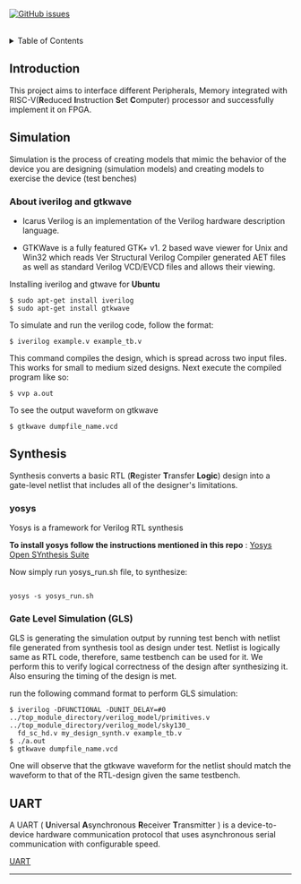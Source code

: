 
[![GitHub issues](https://img.shields.io/github/issues/IEEE-NITK/RISC-V-SoC?color=green&label=Issues&style=flat)](https://github.com/IEEE-NITK/RISC-V-SoC/issues)
<br>

<br>
<details>
  <summary>Table of Contents</summary>
    <ol>
        <li>
            <a href="#introduction">Introduction</a>
        </li>
        <li> 
            <a href="#simulation">Simulation</a>
        </li>
        <li> 
            <a href="#synthesis">Synthesis</a>
        </li>
        <li>
            <a href="#UART">UART</a>
        </li>
        <li>
            <a href="#SPI">SPI</a> 
        </li>
        <li>
            <a href="#Memory">Memory</a> 
        </li>
        <li>
            <a href="#project-mentors">Project Mentors</a></li>
        </li>
        <li>
            <a href="#project-members">Project Members</a></li>
        </li> 
        <li>
            <a href="#useful-links">Useful links</a></li>
        </li>     
    </ol>
</details>

## Introduction

This project aims to interface different Peripherals, Memory integrated with RISC-V(<b>R</b>educed <b>I</b>nstruction <b>S</b>et <b>C</b>omputer) processor and successfully implement it on FPGA.
<br>

## Simulation

Simulation is the process of creating models that mimic the behavior of the device you are designing (simulation models) and creating models to exercise the device (test benches)
### About iverilog and gtkwave
- Icarus Verilog is an implementation of the Verilog hardware description language.
* GTKWave is a fully featured GTK+ v1. 2 based wave viewer for Unix and Win32 which reads Ver Structural Verilog Compiler generated AET files as well as standard Verilog VCD/EVCD files and allows their viewing.

Installing iverilog and gtwave for **Ubuntu**

```text
$ sudo apt-get install iverilog
$ sudo apt-get install gtkwave
```

To simulate and run the verilog code, follow the format:
```
$ iverilog example.v example_tb.v
```
This command compiles the design, which is spread across two input files. This works for small to medium sized designs. Next execute the compiled program like so:
```
$ vvp a.out
```
To see the output waveform on gtkwave
```
$ gtkwave dumpfile_name.vcd
```

## Synthesis

Synthesis converts a basic RTL (<b>R</b>egister <b>T</b>ransfer <b>Logic</b>) design into a gate-level netlist that includes all of the designer's limitations.

### yosys

Yosys is a framework for Verilog RTL synthesis <br>

**To install yosys follow the instructions mentioned in this repo** : [Yosys Open SYnthesis Suite](https://github.com/YosysHQ/yosys)

Now simply run yosys_run.sh file, to synthesize: 

``` text

yosys -s yosys_run.sh

```

### Gate Level Simulation (GLS)

GLS is generating the simulation output by running test bench with netlist file generated from synthesis tool as design under test. Netlist is logically same as RTL code, therefore, same testbench can be used for it. We perform this to verify logical correctness of the design after synthesizing it. Also ensuring the timing of the design is met.

run the following command format to perform GLS simulation:

```text
$ iverilog -DFUNCTIONAL -DUNIT_DELAY=#0 ../top_module_directory/verilog_model/primitives.v ../top_module_directory/verilog_model/sky130_
  fd_sc_hd.v my_design_synth.v example_tb.v
$ ./a.out
$ gtkwave dumpfile_name.vcd
```

One will observe that the gtkwave waveform for the netlist should match the waveform to that of the RTL-design given the same testbench.

## UART

A UART ( <b>U</b>niversal <b>A</b>synchronous <b>R</b>eceiver <b>T</b>ransmitter ) is a device-to-device hardware communication protocol that uses asynchronous serial communication with configurable speed.

[UART]()

<hr>
